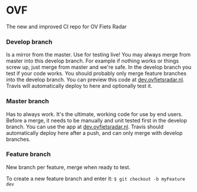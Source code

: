 # OVF
The new and improved CI repo for OV Fiets Radar


### Develop branch
Is a mirror from the master. Use for testing live! You may always merge from master into this develop branch. For example if nothing works or things screw up, just merge from master and we're safe. In the develop branch you test if your code works. You should probably only merge feature branches into the develop branch. You can preview this code at [dev.ovfietsradar.nl](http://dev.ovfietsradar.nl). Travis will automatically deploy to here and optionally test it.

### Master branch
Has to always work. It's the ultimate, working code for use by end users. Before a merge, it needs to be manually and unit tested first in the develop branch. You can use the app at [dev.ovfietsradar.nl](http://dev.ovfietsradar.nl). Travis should automatically deploy here after a push, and can only merge with develop branches.

### Feature branch
New branch per feature, merge when ready to test. 

To create a new feature branch and enter it: 
`$ git checkout -b myFeature dev`